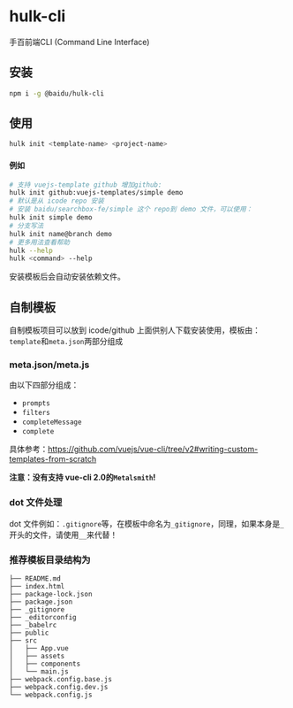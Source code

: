 # hulk-cli

手百前端CLI (Command Line Interface)

## 安装

```bash
npm i -g @baidu/hulk-cli
```
## 使用

```bash
hulk init <template-name> <project-name>
```

#### 例如

```bash
# 支持 vuejs-template github 增加github:
hulk init github:vuejs-templates/simple demo
# 默认是从 icode repo 安装
# 安装 baidu/searchbox-fe/simple 这个 repo到 demo 文件，可以使用：
hulk init simple demo
# 分支写法
hulk init name@branch demo
# 更多用法查看帮助
hulk --help
hulk <command> --help
```

安装模板后会自动安装依赖文件。

## 自制模板

自制模板项目可以放到 icode/github 上面供别人下载安装使用，模板由：`template`和`meta.json`两部分组成

### meta.json/meta.js
由以下四部分组成：

* `prompts`
* `filters`
* `completeMessage`
* `complete`

具体参考：https://github.com/vuejs/vue-cli/tree/v2#writing-custom-templates-from-scratch

**注意：没有支持 vue-cli 2.0的`Metalsmith`!**


### dot 文件处理
dot 文件例如：`.gitignore`等，在模板中命名为`_gitignore`，同理，如果本身是`_`开头的文件，请使用`__`来代替！

### 推荐模板目录结构为

```
├── README.md
├── index.html
├── package-lock.json
├── package.json
├── _gitignore
├── _editorconfig
├── _babelrc
├── public
├── src
│   ├── App.vue
│   ├── assets
│   ├── components
│   └── main.js
├── webpack.config.base.js
├── webpack.config.dev.js
└── webpack.config.js
```

